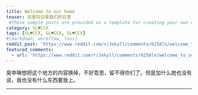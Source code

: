 ```yaml
---
title: Welcome to our home 
teaser: 这里将记录我们的日常
 #These sample posts are provided as a template for creating your own content.
category: SL♥CCX
tags: [SL♥CCX, SL♥CCX, SL♥CCX]
#[markdown, workflow, foss]
reddit_post: 'https://www.reddit.com/r/Jekyll/comments/6258ln/welcome_to_solana/'
featured_comments:
  - url: 'https://www.reddit.com/r/Jekyll/comments/6258ln/welcome_to_solana/dfkw5k2/'
---
```

臭申琳想把这个地方的内容换掉，不好意思，留不得你们了。但是加什么她也没有说，我也没有什么东西要放上。
<!-- GitHub Pages uses a Markdown engine called <dfn>kramdown</dfn> for formatting text posts. kramdown is a superset of Markdown, meaning:

1. anything that’s valid Markdown is also valid kramdown, and
2. it provides and strictly specifies a number of features that are not available in Markdown.[^1] 

Consult the official [kramdown syntax reference][kds] for an exhaustive list of features and how to use them. -->

---

[^1]:
    Such as footnotes.

[kd]: http://kramdown.gettalong.org/
[rd]: https://github.com/davidfstr/rdiscount
[rc]: https://github.com/vmg/redcarpet
[kds]: https://kramdown.gettalong.org/syntax.html

